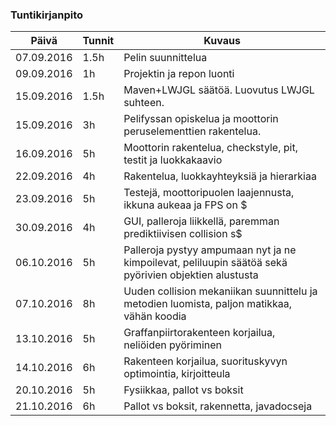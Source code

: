 ### Tuntikirjanpito
Päivä | Tunnit | Kuvaus
------- | ------- | -------
07.09.2016 | 1.5h | Pelin suunnittelua
09.09.2016 | 1h | Projektin ja repon luonti
15.09.2016 | 1.5h | Maven+LWJGL säätöä. Luovutus LWJGL suhteen.
15.09.2016 | 3h | Pelifyssan opiskelua ja moottorin peruselementtien rakentelua.
16.09.2016 | 5h | Moottorin rakentelua, checkstyle, pit, testit ja luokkakaavio
22.09.2016 | 4h | Rakentelua, luokkayhteyksiä ja hierarkiaa
23.09.2016 | 5h | Testejä, moottoripuolen laajennusta, ikkuna aukeaa ja FPS on $
30.09.2016 | 4h | GUI, palleroja liikkellä, paremman prediktiivisen collision s$
06.10.2016 | 5h | Palleroja pystyy ampumaan nyt ja ne kimpoilevat, peliluupin säätöä sekä pyörivien objektien alustusta
07.10.2016 | 8h | Uuden collision mekaniikan suunnittelu ja metodien luomista, paljon matikkaa, vähän koodia
13.10.2016 | 5h | Graffanpiirtorakenteen korjailua, neliöiden pyöriminen
14.10.2016 | 6h | Rakenteen korjailua, suorituskyvyn optimointia, kirjoitteula
20.10.2016 | 5h | Fysiikkaa, pallot vs boksit
21.10.2016 | 6h | Pallot vs boksit, rakennetta, javadocseja
